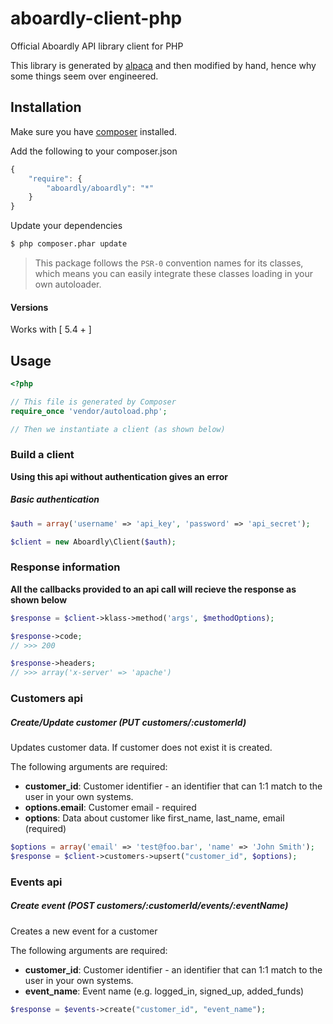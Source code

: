 # aboardly-client-php

Official Aboardly API library client for PHP

This library is generated by [alpaca](https://github.com/pksunkara/alpaca) and then modified by hand, hence why some things seem over engineered.

## Installation

Make sure you have [composer](https://getcomposer.org) installed.

Add the following to your composer.json

```js
{
    "require": {
        "aboardly/aboardly": "*"
    }
}
```

Update your dependencies

```bash
$ php composer.phar update
```

> This package follows the `PSR-0` convention names for its classes, which means you can easily integrate these classes loading in your own autoloader.

#### Versions

Works with [ 5.4 + ]

## Usage

```php
<?php

// This file is generated by Composer
require_once 'vendor/autoload.php';

// Then we instantiate a client (as shown below)
```

### Build a client

__Using this api without authentication gives an error__

##### Basic authentication

```php
$auth = array('username' => 'api_key', 'password' => 'api_secret');

$client = new Aboardly\Client($auth);
```

### Response information

__All the callbacks provided to an api call will recieve the response as shown below__

```php
$response = $client->klass->method('args', $methodOptions);

$response->code;
// >>> 200

$response->headers;
// >>> array('x-server' => 'apache')
```

### Customers api

##### Create/Update customer (PUT customers/:customerId)

Updates customer data. If customer does not exist it is created.

The following arguments are required:

* __customer_id__: Customer identifier - an identifier that can 1:1 match to the user in your own systems.
* __options.email__: Customer email - required
* __options__: Data about customer like first_name, last_name, email (required)

```php
$options = array('email' => 'test@foo.bar', 'name' => 'John Smith');
$response = $client->customers->upsert("customer_id", $options);
```

### Events api

##### Create event (POST customers/:customerId/events/:eventName)

Creates a new event for a customer

The following arguments are required:

* __customer_id__: Customer identifier - an identifier that can 1:1 match to the user in your own systems.
* __event_name__: Event name (e.g. logged_in, signed_up, added_funds)

```php
$response = $events->create("customer_id", "event_name");
```
